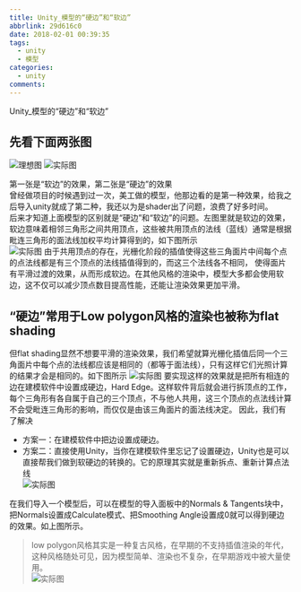 ```yaml
---
title: Unity_模型的“硬边”和“软边”
abbrlink: 29d616c0
date: 2018-02-01 00:39:35
tags: 
  - unity
  - 模型
categories:
  - unity
comments:
---
```


Unity_模型的“硬边”和“软边”
<!-- more -->
## 先看下面两张图  

![理想图](/../../Photos/SoftOrHardSide/理想.PNG)
![实际图](/../../Photos/SoftOrHardSide/硬边.PNG)

第一张是“软边”的效果，第二张是“硬边”的效果  
曾经做项目的时候遇到过一次，美工做的模型，他那边看的是第一种效果，给我之后导入unity就成了第二种，我还以为是shader出了问题，浪费了好多时间。  
后来才知道上面模型的区别就是“硬边”和“软边”的问题。左图里就是软边的效果，软边意味着相邻三角形之间共用顶点，这些被共用顶点的法线（蓝线）通常是根据毗连三角形的面法线加权平均计算得到的，如下图所示  
![实际图](/../../Photos/SoftOrHardSide/图0.PNG)
由于共用顶点的存在，光栅化阶段的插值使得这些三角面片中间每个点的点法线都是有三个顶点的法线插值得到的，而这三个法线各不相同， 使得面片有平滑过渡的效果，从而形成软边。在其他风格的渲染中，模型大多都会使用软边，这不仅可以减少顶点数目提高性能，还能让渲染效果更加平滑。

## “硬边”常用于Low polygon风格的渲染也被称为flat shading

但flat shading显然不想要平滑的渲染效果，我们希望就算光栅化插值后同一个三角面片中每个点的法线都应该是相同的（都等于面法线），只有这样它们光照计算的结果才会是相同的。如下图所示
![实际图](/../../Photos/SoftOrHardSide/图片3.PNG)
要实现这样的效果就是把所有相连的边在建模软件中设置成硬边，Hard Edge。这样软件背后就会进行拆顶点的工作，每个三角形有各自属于自己的三个顶点，不与他人共用，这三个顶点的点法线计算不会受毗连三角形的影响，而仅仅是由该三角面片的面法线决定。 因此，我们有了解决
* 方案一：在建模软件中把边设置成硬边。
* 方案二：直接使用Unity，当你在建模软件里忘记了设置硬边，Unity也是可以直接帮我们做到软硬边的转换的。它的原理其实就是重新拆点、重新计算点法线  
![实际图](/../../Photos/SoftOrHardSide/图片4.PNG)  

在我们导入一个模型后，可以在模型的导入面板中的Normals & Tangents块中，把Normals设置成Calculate模式、把Smoothing Angle设置成0就可以得到硬边的效果。如上图所示。
>low polygon风格其实是一种复古风格，在早期的不支持插值渲染的年代，这种风格随处可见，因为模型简单、渲染也不复杂，在早期游戏中被大量使用。  
![实际图](/../../Photos/SoftOrHardSide/图片1.PNG) 